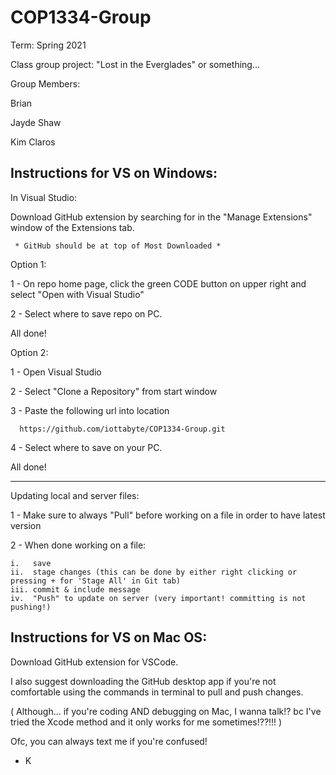 # COP1334-Group

Term: Spring 2021

Class group project: "Lost in the Everglades" or something...


Group Members:


  Brian 
  
  Jayde Shaw
  
  Kim Claros



Instructions for VS on Windows:
-------------------------------

In Visual Studio:


  Download GitHub extension by searching for in the "Manage Extensions" window of the Extensions tab.
  
     * GitHub should be at top of Most Downloaded *


Option 1:

  1 - On repo home page, click the green CODE button on upper right and select
      "Open with Visual Studio"
      
  2 - Select where to save repo on PC.
  
  All done!


Option 2: 


  1 - Open Visual Studio
  
  2 - Select "Clone a Repository" from start window
  
  3 - Paste the following url into location
  
      https://github.com/iottabyte/COP1334-Group.git
      
   4 - Select where to save on your PC.
      
  All done!
  
  
--------------------------------

Updating local and server files:


1 - Make sure to always "Pull" before working on a file in order to have latest version

2 - When done working on a file:

    i.   save
    ii.  stage changes (this can be done by either right clicking or pressing + for 'Stage All' in Git tab)
    iii. commit & include message
    iv.  "Push" to update on server (very important! committing is not pushing!)
    
    


Instructions for VS on Mac OS:
-------------------------------

Download GitHub extension for VSCode.

I also suggest downloading the GitHub desktop app if you're not comfortable using the commands in terminal to pull and push changes.

( Although... if you're coding AND debugging on Mac, I wanna talk!? bc I've tried the Xcode method and it only works for me sometimes!??!!! )




Ofc, you can always text me if you're confused!
- K
    
   
